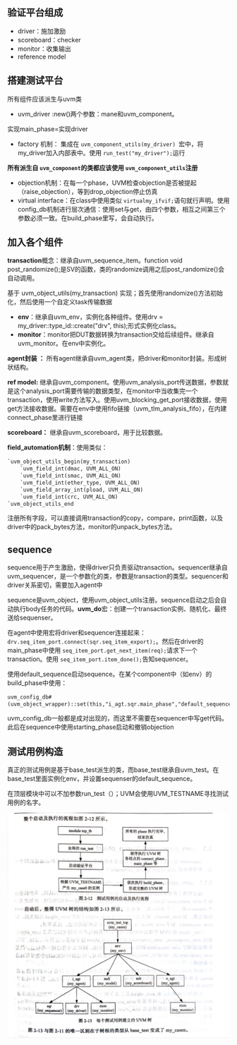 ## 验证平台组成

* driver：施加激励
* scoreboard：checker
* monitor：收集输出
* reference model

## 搭建测试平台

所有组件应该派生与uvm类

* uvm_driver :new()两个参数：mane和uvm_component。

实现main_phase=实现driver

* factory 机制： 集成在 `uvm_component_utils(my_driver) `宏中，将my_driver加入内部表中。使用 `run_test("my_driver");`运行

**所有派生自 `uvm_component`的类都应该使用 `uvm_component_utils`注册**

* objection机制：在每一个phase，UVM检查objection是否被提起（raise_objection），等到drop_objection停止仿真
* virtual interface：在class中使用类似 `virtualmy_ifvif;`语句就行声明。使用config_db机制进行层次通信：使用set与get，由四个参数，相互之间第三个参数必须一致。在build_phase里写，会自动执行。

## 加入各个组件

**transaction**概念：继承自uvm_sequence_item。function void post_randomize();是SV的函数，类的randomize调用之后post_randomize()会自动调用。

基于 uvm_object_utils(my_transaction) 实现；首先使用randomize()方法初始化，然后使用一个自定义task传输数据

* **env**：继承自uvm_env，实例化各种组件。使用drv = my_driver::type_id::create("drv", this);形式实例化class。
* **monitor**：monitor把DUT数据转换为transaction交给后续组件。继承自uvm_monitor。在env中实例化。

**agent封装 ：** 所有agent继承自uvm_agent类，把driver和monitor封装。形成树状结构。

**ref model:** 继承自uvm_component。使用uvm_analysis_port传送数据，参数就是这个analysis_port需要传输的数据类型，在monitor中当收集完一个transaction，使用write方法写入。使用uvm_blocking_get_port接收数据，使用get方法接收数据。需要在env中使用fifo链接（uvm_tlm_analysis_fifo），在内建connect_phase里进行链接

**scoreboard：**  继承自uvm_scoreboard，用于比较数据。

**field_automation机制**：使用类似：

```
`uvm_object_utils_begin(my_transaction)  
	`uvm_field_int(dmac, UVM_ALL_ON)  
	`uvm_field_int(smac, UVM_ALL_ON)  
	`uvm_field_int(ether_type, UVM_ALL_ON)  
	`uvm_field_array_int(pload, UVM_ALL_ON)  
	`uvm_field_int(crc, UVM_ALL_ON)   
`uvm_object_utils_end
```

注册所有字段，可以直接调用transaction的copy，compare，print函数，以及driver中的pack_bytes方法，monitor的unpack_bytes方法。

## sequence

sequence用于产生激励，使得driver只负责驱动transaction。sequencer继承自uvm_sequencer，是一个参数化的类，参数是transaction的类型。sequencer和driver关系密切，需要加入agent中

sequence是uvm_object，使用uvm_object_utils注册。sequence启动之后会自动执行body任务的代码。**uvm_do**宏：创建一个transaction实例、随机化、最终送给sequenser。

在agent中使用宏将driver和sequencer连接起来：`drv.seq_item_port.connect(sqr.seq_item_export);`。然后在driver的main_phase中使用 `seq_item_port.get_next_item(req);`请求下一个transaction。使用 `seq_item_port.item_done();`告知sequencer。

使用default_sequence启动sequence。在某个component中（如env）的build_phase中使用：

```
uvm_config_db#(uvm_object_wrapper)::set(this,"i_agt.sqr.main_phase","default_sequence",my_sequence::type_id::get());
```

uvm_config_db一般都是成对出现的，而这里不需要在sequencer中写get代码。此后在sequence中使用starting_phase启动和撤销objection

## 测试用例构造

真正的测试用例是基于base_test派生的类，而base_test继承自uvm_test。在base_test里面实例化env，并设置sequenser的default_sequence。

在顶层模块中可以不加参数run_test（）；UVM会使用UVM_TESTNAME寻找测试用例的名字。

![图片描述](image/UVM/UVM_tree.jpg)
